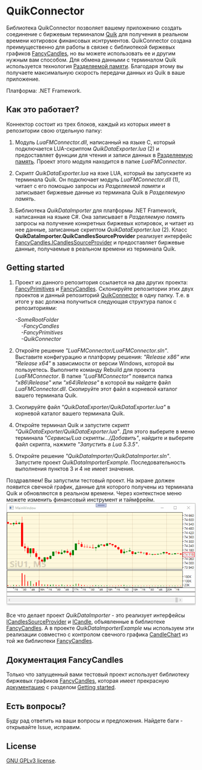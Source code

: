 # QuikConnector

Библиотека QuikConnector позволяет вашему приложению создать соединение с биржевым терминалом [Quik](https://ru.wikipedia.org/wiki/QUIK) для получения в реальном времени котировок финансовых иснтрументов. QuikConnector создана преимущественно для работы в связке с библиотекой биржевых графиков [FancyCandles](https://github.com/gellerda/FancyCandles), но вы можете использовать ее и другим нужным вам способом. Для обмена данными с терминалом Quik используется технология [Разделяемой памяти](https://ru.wikipedia.org/wiki/Разделяемая_память). Благодаря этому вы получаете максимальную скорость передачи данных из Quik в ваше приложение.

Платформа: .NET Framework.

## Как это работает?

Коннектор состоит из трех блоков, каждый из которых имеет в репозитории свою отдельную папку:

1. Модуль *LuaFMConnector.dll*, написанный на языке С, который подключается LUA-скриптом *QuikDataExporter.lua* (2) и предоставляет функции для чтения и записи данных в [Разделяемую память](https://ru.wikipedia.org/wiki/Разделяемая_память). Проект этого модуля находится в папке *LuaFMConnector*.

2. Скрипт *QuikDataExporter.lua* на язке LUA, который вы запускаете из терминала Quik. Он подключает модуль *LuaFMConnector.dll* (1), читает с его помощью запросы из *Разделяемой памяти* и записывает биржевые данные из терминала Quik в *Разделяемую память*.

3. Библиотека *QuikDataImporter* для платформы .NET Framework, написанная на языке C#. Она записывает в *Разделяемую память* запросы на получение конкретных биржевых котировок, и читает из нее данные, записанные скриптом *QuikDataExporter.lua* (2). Класс **QuikDataImporter.QuikCandlesSourceProvider** реализует интерфейс [FancyCandles.ICandlesSourceProvider](https://gellerda.github.io/FancyCandles/api/FancyCandles.ICandlesSourceProvider.html) и предоставляет биржевые данные, получаемые в реальном времени из терминала Quik. 

## Getting started

1. Проект из данного репозитория ссылается на два других проекта: [FancyPrimitives](https://github.com/gellerda/FancyPrimitives) и [FancyCandles](https://github.com/gellerda/FancyCandles). Склонируйте репозитории этих двух проектов и данный репозиторий [QuikConnector](https://github.com/gellerda/QuikConnector) в одну папку. Т.е. в итоге у вас должна получиться следующая структура папок c репозиториями:

    *-SomeRootFolder*<br>
    &nbsp;&nbsp;&nbsp;&nbsp;*-FancyCandles*<br>
    &nbsp;&nbsp;&nbsp;&nbsp;*-FancyPrimitives*<br>
    &nbsp;&nbsp;&nbsp;&nbsp;*-QuikConnector*

2. Откройте решение *"LuaFMConnector/LuaFMConnector.sln"*. Выставите конфигурацию и платформу решения: *"Release x86"* или *"Release x64"* в зависимости от версии Windows, которой вы пользуетесь. Выполните команду Rebuild для проекта *LuaFMConnector*. В папке *"LuaFMConnector"* появится папка *"x86\Release"* или *"x64\Release"* в которой вы найдете файл *LuaFMConnector.dll*. Скопируйте этот файл в корневой каталог вашего терминала Quik.

3. Скопируйте файл *"QuikDataExporter/QuikDataExporter.lua"* в корневой каталог вашего терминала Quik.

4. Откройте терминал Quik и запустите скрипт *"QuikDataExporter/QuikDataExporter.lua"*. Для этого выберите в меню терминала *"Сервисы/Lua скрипты.../Добавить"*, найдите и выберите файл скрипта, нажмите *"Запустить в Lua 5.3.5"*.  

5. Откройте решение *"QuikDataImporter/QuikDataImporter.sln"*. Запустите проект *QuikDataImporterExample*. Последовательность выполнения пунктов 3 и 4 не имеет значения.

Поздравляем! Вы запустили тестовый проект. На экране должен появится свечной график, данные для которого получены из терминала Quik и обновляются в реальном времени. Через контекстное меню можете изменить финансовый инструмент и таймфрейм.
![коннектор Quik api](images/quikconnector_example.gif)

Все что делает проект *QuikDataImporter* - это реализует интерфейсы [ICandlesSourceProvider](https://gellerda.github.io/FancyCandles/api/FancyCandles.ICandlesSourceProvider.html) и [ICandle](https://gellerda.github.io/FancyCandles/api/FancyCandles.ICandle.html), объявленные в библиотеке [FancyCandles](https://github.com/gellerda/FancyCandles). А в проекте *QuikDataImporterExample* мы используем эти реализации совместно с контролом свечного графика [CandleChart](https://gellerda.github.io/FancyCandles/api/FancyCandles.CandleChart.html) из той же библиотеки [FancyCandles](https://github.com/gellerda/FancyCandles).

## Документация FancyCandles
Только что запущенный вами тестовый проект использует библиотеку биржевых графиков [FancyCandles](https://github.com/gellerda/FancyCandles), которая имеет прекрасную [документацию](https://gellerda.github.io/FancyCandles/) с разделом [Getting started](https://gellerda.github.io/FancyCandles/articles/creating_candlestick_chart.html).

## Есть вопросы?
Буду рад ответить на ваши вопросы и предложения. Найдете баги - открывайте Issue, исправим.

## License
[GNU GPLv3 license](https://github.com/gellerda/FancyCandles/blob/master/LICENSE).
